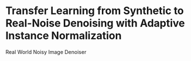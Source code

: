 # Transfer Learning from Synthetic to Real-Noise Denoising with Adaptive Instance Normalization
Real World Noisy Image Denoiser
